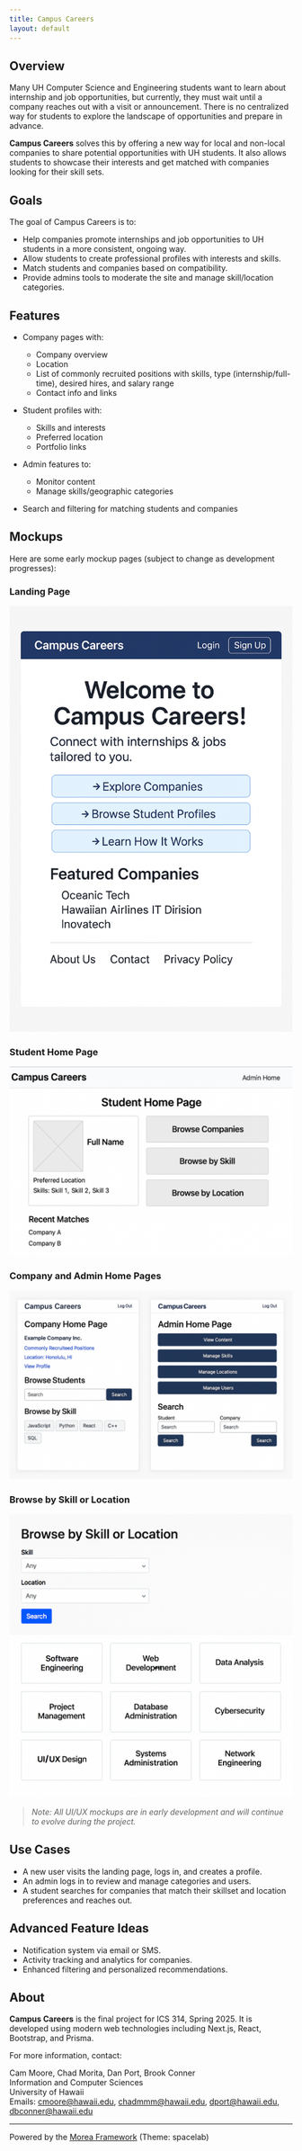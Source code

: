```yaml
---
title: Campus Careers
layout: default
---
```


## Overview

Many UH Computer Science and Engineering students want to learn about internship and job opportunities, but currently, they must wait until a company reaches out with a visit or announcement. There is no centralized way for students to explore the landscape of opportunities and prepare in advance.

**Campus Careers** solves this by offering a new way for local and non-local companies to share potential opportunities with UH students. It also allows students to showcase their interests and get matched with companies looking for their skill sets.

## Goals

The goal of Campus Careers is to:

- Help companies promote internships and job opportunities to UH students in a more consistent, ongoing way.
- Allow students to create professional profiles with interests and skills.
- Match students and companies based on compatibility.
- Provide admins tools to moderate the site and manage skill/location categories.

## Features

- Company pages with:
  - Company overview
  - Location
  - List of commonly recruited positions with skills, type (internship/full-time), desired hires, and salary range
  - Contact info and links

- Student profiles with:
  - Skills and interests
  - Preferred location
  - Portfolio links

- Admin features to:
  - Monitor content
  - Manage skills/geographic categories

- Search and filtering for matching students and companies

## Mockups

Here are some early mockup pages (subject to change as development progresses):

### Landing Page
![Landing Page](images/landingpage.png)

### Student Home Page
![Student Page](images/studentpagemockup.png)

### Company and Admin Home Pages
![Company and Admin Pages](images/companyandadminmockup.png)

### Browse by Skill or Location
![Browse by Skill](images/browsebyskill.png)

> _Note: All UI/UX mockups are in early development and will continue to evolve during the project._

## Use Cases

- A new user visits the landing page, logs in, and creates a profile.
- An admin logs in to review and manage categories and users.
- A student searches for companies that match their skillset and location preferences and reaches out.

## Advanced Feature Ideas

- Notification system via email or SMS.
- Activity tracking and analytics for companies.
- Enhanced filtering and personalized recommendations.

## About

**Campus Careers** is the final project for ICS 314, Spring 2025. It is developed using modern web technologies including Next.js, React, Bootstrap, and Prisma.

For more information, contact:

Cam Moore, Chad Morita, Dan Port, Brook Conner  
Information and Computer Sciences  
University of Hawaii  
Emails: cmoore@hawaii.edu, chadmmm@hawaii.edu, dport@hawaii.edu, dbconner@hawaii.edu

---

Powered by the [Morea Framework](https://morea-framework.github.io) (Theme: spacelab)
